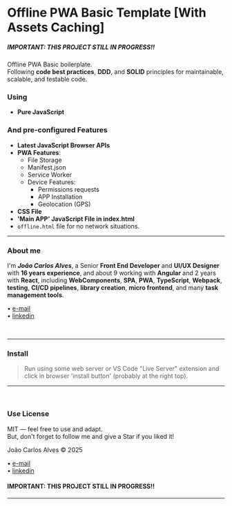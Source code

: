 # Offline PWA Basic Template [With Assets Caching]

##### **IMPORTANT**: THIS PROJECT STILL IN PROGRESS!!  

Offline PWA Basic boilerplate.  
Following **code best practices**, **DDD**, and **SOLID** principles for maintainable, scalable, and testable code.

### Using  

- **Pure JavaScript**

### And pre-configured Features

- **Latest JavaScript Browser APIs**
- **PWA Features**:
  - File Storage
  - Manifest.json
  - Service Worker
  - Device Features:
    - Permissions requests
    - APP Installation
    - Geolocation (GPS)
- **CSS File**
- **'Main APP' JavaScript File in index.html**
- `offline.html` file for no network situations.

___

### About me

I'm **_João Carlos Alves_**, a Senior **Front End Developer** and **UI/UX Designer** with **16 years experience**, and about 9 working with **Angular** and 2 years with **React**, including **WebComponents**, **SPA**, **PWA**, **TypeScript**, **Webpack**, **testing**, **CI/CD pipelines**, **library creation**, **micro frontend**, and many **task management tools**.


• [e-mail](mailto:hello@joaocarlosalves.dev)  
• [linkedin](https://www.linkedin.com/in/joaocarlosalvesdev)

<br>

___

### Install

> Run using some web server or VS Code "Live Server" extension and click in browser 'install button' (probably at the right top).
___

<br>

### Use License

MIT — feel free to use and adapt.  
But, don't forget to follow me and give a Star if you liked it!

João Carlos Alves © 2025  

• [e-mail](hello@joaocarlosalves.dev/)  
• [linkedin](https://www.linkedin.com/in/joaocarlosalvesdev/)

#### **IMPORTANT**: THIS PROJECT STILL IN PROGRESS!! 
___
